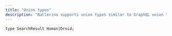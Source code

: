 ```yaml
---
title: "Union types"
description: "Ballerina supports union types similar to GraphQL union types."
---
```

```ballerina
type SearchResult Human|Droid;
```
